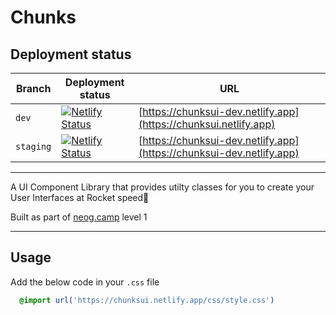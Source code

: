 # Chunks

## Deployment status

| Branch    | Deployment status                                                                                                                                                 | URL                                                                  |
| --------- | ----------------------------------------------------------------------------------------------------------------------------------------------------------------- | -------------------------------------------------------------------- |
| `dev`     | [![Netlify Status](https://api.netlify.com/api/v1/badges/7b36e178-fb6e-4c9d-abc7-4b39247a3c65/deploy-status)](https://app.netlify.com/sites/chunksui/deploys)     | [https://chunksui-dev.netlify.app](https://chunksui.netlify.app)     |
| `staging` | [![Netlify Status](https://api.netlify.com/api/v1/badges/3fcfec50-8599-4842-b5dc-5e92dab93eee/deploy-status)](https://app.netlify.com/sites/chunksui-dev/deploys) | [https://chunksui-dev.netlify.app](https://chunksui-dev.netlify.app) |

---

A UI Component Library that provides utilty classes for you to create your User Interfaces at Rocket speed🚀

Built as part of [neog.camp](https://neog.camp) level 1

---

## Usage

Add the below code in your `.css` file

```CSS
  @import url('https://chunksui.netlify.app/css/style.css')
```
